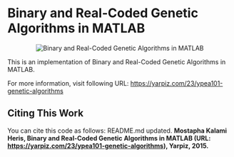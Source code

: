 # Binary and Real-Coded Genetic Algorithms in MATLAB

<p align = "center">
    <img src = "https://yarpiz.com/wp-content/uploads/2015/09/ypea101-genetic-algorithms.jpg" alt = "Binary and Real-Coded Genetic Algorithms in MATLAB">
</p>

This is an implementation of Binary and Real-Coded Genetic Algorithms in MATLAB.

For more information, visit following URL:
https://yarpiz.com/23/ypea101-genetic-algorithms

## Citing This Work
You can cite this code as follows:
README.md updated.
**Mostapha Kalami Heris, Binary and Real-Coded Genetic Algorithms in MATLAB (URL: https://yarpiz.com/23/ypea101-genetic-algorithms), Yarpiz, 2015.**
